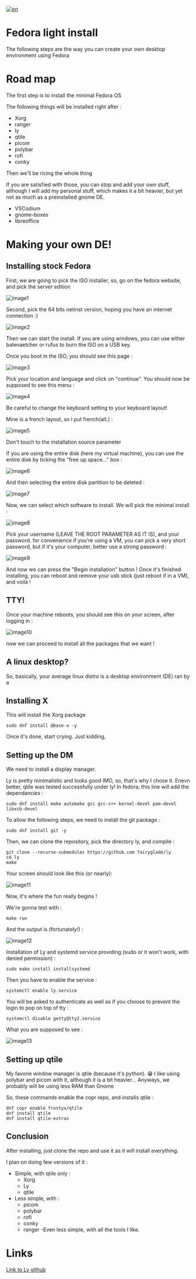 [![en](https://img.shields.io/badge/lang-fr-red.svg)](https://github.com/heavymetalthings/LightFedora/blob/main/README.fr.md)

# Fedora light install

The following steps are the way you can create your own desktop environment using Fedora

# Road map

The first step is to install the minimal Fedora OS

The following things will be installed right after :
- Xorg
- ranger
- ly
- qtile
- picom
- polybar
- rofi
- conky

Then we'll be ricing the whole thing

If you are satisfied with those, you can stop and add your own stuff, although I will add my personal stuff, which makes it a bit heavier, but yet not as much as a preinstalled gnome DE.

- VSCodium
- gnome-boxes
- libreoffice

# Making your own DE!

## Installing stock Fedora

First, we are going to pick the ISO installer, so, go on the fedora website, and pick the server edition 

![image1](/assets/images/1.png)

Second, pick the 64 bits netinst version, hoping you have an internet connection :)

![image2](/assets/images/2.png)

Then we can start the install.
If you are using windows, you can use either balenaetcher or rufus to burn the ISO on a USB key.

Once you boot in the ISO, you should see this page :

![image3](/assets/images/3.png)

Pick your location and language and click on "continue". 
You should now be supposed to see this menu :

![image4](/assets/images/4.png)

Be careful to change the keyboard setting to your keyboard layout!

Mine is a french layout, so I put french(alt.) :

![image5](/assets/images/5.png)

Don't touch to the installation source parameter

If you are using the entire disk (here my virtual machine), you can use the entire disk by ticking the "free up space..." box :

![image6](/assets/images/6.png)

And then selecting the entire disk partition to be deleted :

![image7](/assets/images/7.png)

Now, we can select which software to install. We will pick the minimal install :

![image8](/assets/images/8.png)

Pick your username (LEAVE THE ROOT PARAMETER AS IT IS), and your password. for convenience if you're using a VM, you can pick a very short password, but if it's your computer, better use a strong password :

![image9](/assets/images/9.png)

And now we can press the "Begin installation" button !
Once it's finished installing, you can reboot and remove your usb stick (just reboot if in a VM), and voilà !

## TTY!

Once your machine reboots, you should see this on your screen, after logging in :

![image10](/assets/images/10.png)

now we can proceed to install all the packages that we want !

## A linux desktop?

So, basically, your average linux distro is a desktop environment (DE) ran by a 

## Installing X

This will install the Xorg package

```
sudo dnf install @base-x -y
```

Once it's done, start crying.
Just kidding, 

## Setting up the DM

We need to install a display manager. 

Ly is pretty minimalistic and looks good IMO, so, that's why I chose it. Enevn better, qtile was tested successfully under ly! In fedora, this line will add the dependancies :

```
sudo dnf install make automake gcc gcc-c++ kernel-devel pam-devel libxcb-devel
```

To allow the following steps, we need to install the git package :

```
sudo dnf install git -y
```

Then, we can clone the repository, pick the directory ly, and compile :
```
git clone --recurse-submodules https://github.com fairyglade/ly
cd ly
make
```

Your screen should look like this (or nearly):

![image11](/assets/images/11.png)

Now, it's where the fun really begins !

We're gonna test with :

```
make run
```

And the output is (fortunately!) :

![image12](/assets/images/12.png)

Installation of Ly and systemd service providing (sudo or it won't work, with denied permission) :

```
sudo make install installsystemd
```
Then you have to enable the service :

```
systemctl enable ly.service
```

You will be asked to authenticate as well as if you choose to prevent the login to pop on top of tty :

```
systemctl disable getty@tty2.service
```

What you are supposed to see :

![image13](/assets/images/13.png)



## Setting up qtile

My favorie window manager is qtile (because it's python). :grin:
I like using polybar and picom with it, although it is a bit heavier...
Anyways, we probably will be using less RAM than Gnome

So, these commands enable the copr repo, and installs qtile :

```
dnf copr enable frostyx/qtile
dnf install qtile
dnf install qtile-extras
```

## Conclusion

After installing, just clone the repo and use it as it will install everything.

I plan on doing few versions of it :
- Simple, with qtile only :
    - Xorg
    - Ly
    - qtile
- Less simple, with :
    - picom
    - polybar
    - rofi
    - conky
    - ranger
-Even less simple, with all the tools I like.

# Links

[Link to Ly github](https://github.com/fairyglade/ly)
